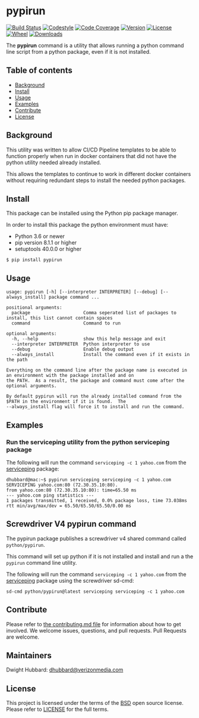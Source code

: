 # pypirun

[![Build Status](https://cd.screwdriver.cd/pipelines/2852/badge)](https://cd.screwdriver.cd/pipelines/2852)
[![Codestyle](https://img.shields.io/badge/code%20style-pep8-lightgrey.svg)](https://www.python.org/dev/peps/pep-0008/)
[![Code Coverage](https://codecov.io/gh/yahoo/pypirun/branch/master/graph/badge.svg)](https://codecov.io/gh/yahoo/pypirun)
[![Version](https://img.shields.io/pypi/v/pypirun.svg)](https://pypi.org/project/pypirun/)
[![License](https://img.shields.io/pypi/l/pypirun.svg)](https://pypi.org/project/pypirun/)
[![Wheel](https://img.shields.io/pypi/wheel/pypirun.svg)](https://pypi.org/project/pypirun/)
[![Downloads](https://pepy.tech/badge/pypirun)](https://pepy.tech/project/pypirun)

The **pypirun** command is a utility that allows running a python command line script from a python package, even if it is
not installed.  

## Table of contents

- [Background](#background)
- [Install](#install)
- [Usage](#usage)
- [Examples](#examples)
- [Contribute](#contribute)
- [License](#license)

## Background

This utility was written to allow CI/CD Pipeline templates to be able to function properly when run in docker containers that did not have the python utility needed already installed.

This allows the templates to continue to work in different docker containers without requiring redundant steps to install the needed python packages.

## Install

This package can be installed using the Python pip package manager.

In order to install this package the python environment must have:

* Python 3.6 or newer
* pip version 8.1.1 or higher
* setuptools 40.0.0 or higher

```console
$ pip install pypirun
```

## Usage

    usage: pypirun [-h] [--interpreter INTERPRETER] [--debug] [--always_install] package command ...
    
    positional arguments:
      package                    Comma seperated list of packages to install, this list cannot contain spaces
      command                    Command to run
    
    optional arguments:
      -h, --help                 show this help message and exit
      --interpreter INTERPRETER  Python interpreter to use
      --debug                    Enable debug output
      --always_install           Install the command even if it exists in the path
    
    Everything on the command line after the package name is executed in an environment with the package installed and on 
    the PATH.  As a result, the package and command must come after the optional arguments.
    
    By default pypirun will run the already installed command from the $PATH in the environment if it is found.  The
    --always_install flag will force it to install and run the command.

## Examples

### Run the serviceping utility from the python serviceping package

The following will run the command `serviceping -c 1 yahoo.com` from the [serviceping](https://pypi.org/project/serviceping/) package:

```console
dhubbard@mac:~$ pypirun serviceping serviceping -c 1 yahoo.com
SERVICEPING yahoo.com:80 (72.30.35.10:80).
from yahoo.com:80 (72.30.35.10:80): time=65.50 ms                                                                                                                                                                                                                 --- yahoo.com ping statistics ---
1 packages transmitted, 1 received, 0.0% package loss, time 73.038ms
rtt min/avg/max/dev = 65.50/65.50/65.50/0.00 ms
```

## Screwdriver V4 pypirun command

The pypirun package publishes a screwdriver v4 shared command called `python/pypirun`.

This command will set up python if it is not installed and install and run a the `pypirun` command line utility.

The following will run the command `serviceping -c 1 yahoo.com` from the [serviceping](https://pypi.org/project/serviceping/) package using the screwdriver sd-cmd:

```
sd-cmd python/pypirun@latest serviceping serviceping -c 1 yahoo.com
```

## Contribute

Please refer to [the contributing.md file](Contributing.md) for information about how to get involved. We welcome issues, questions, and pull requests. Pull Requests are welcome.

## Maintainers
Dwight Hubbard: dhubbard@verizonmedia.com

## License
This project is licensed under the terms of the [BSD](LICENSE-BSD) open source license. Please refer to [LICENSE](LICENSE) for the full terms.
